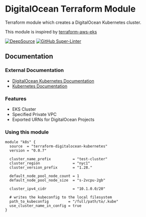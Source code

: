 # DigitalOcean Terraform Module
Terraform module which creates a DigitalOcean Kubernetes cluster.

This module is inspired by [terraform-aws-eks](https://github.com/terraform-aws-modules/terraform-aws-eks)

[![DeepSource](https://app.deepsource.com/gh/johncosta/terraform-digitalocean-kubernetes.svg/?label=active+issues&show_trend=true&token=ZtqfwW9-roxIC4Aa8ZyhrmGB)](https://app.deepsource.com/gh/johncosta/terraform-digitalocean-kubernetes/)
[![GitHub Super-Linter](https://github.com/johncosta/template-repository/actions/workflows/linter.yml/badge.svg)](https://github.com/marketplace/actions/super-linter)

## Documentation

### External Documentation

* [DigitalOcean Kubernetes Documentation](https://docs.digitalocean.com/products/kubernetes/)
* [Kubernetes Documentation](https://kubernetes.io/docs/home/)

### Features

* EKS Cluster
* Specified Private VPC
* Exported URNs for DigitalOcean Projects

### Using this module

```hcl
module "k8s" {
  source  = "terraform-digitalocean-kubernetes"
  version = "0.0.7"

  cluster_name_prefix          = "test-cluster"
  cluster_region               = "nyc1"
  cluster_version_prefix       = "1.28."

  default_node_pool_node_count = 1
  default_node_pool_node_size  = "s-2vcpu-2gb"

  cluster_ipv4_cidr            = "10.1.0.0/20"

  # writes the kubeconfig to the local filesystem
  path_to_kubeconfig         = "/full/path/to/.kube"
  use_cluster_name_in_config = true
}
```
